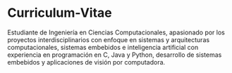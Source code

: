 # Curriculum-Vitae
Estudiante de Ingeniería en Ciencias Computacionales, apasionado por los proyectos interdisciplinarios con enfoque en sistemas y arquitecturas computacionales, sistemas embebidos e inteligencia artificial con experiencia en programación en C, Java y Python, desarrollo de sistemas embebidos y aplicaciones de visión por computadora.
